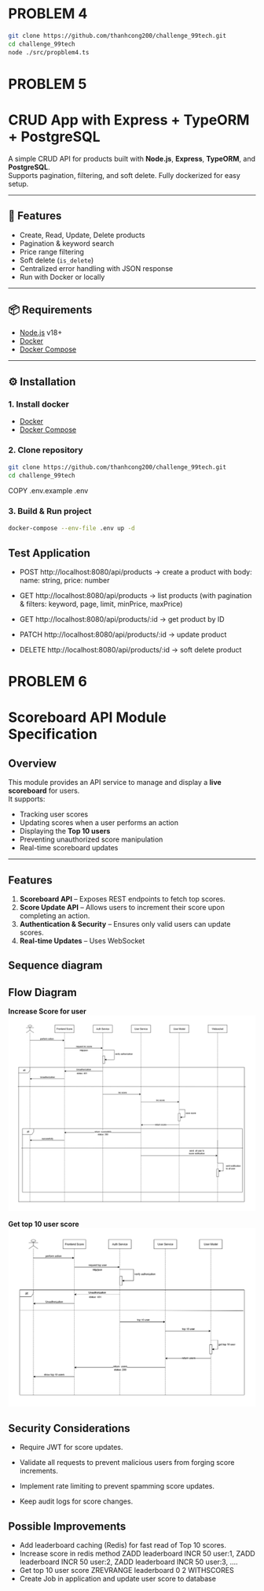 # PROBLEM 4
``` bash
git clone https://github.com/thanhcong200/challenge_99tech.git
cd challenge_99tech 
node ./src/propblem4.ts
```

# PROBLEM 5
# CRUD App with Express + TypeORM + PostgreSQL

A simple CRUD API for products built with **Node.js**, **Express**, **TypeORM**, and **PostgreSQL**.  
Supports pagination, filtering, and soft delete. Fully dockerized for easy setup.

---

## 🚀 Features
- Create, Read, Update, Delete products
- Pagination & keyword search
- Price range filtering
- Soft delete (`is_delete`)
- Centralized error handling with JSON response
- Run with Docker or locally

---

## 📦 Requirements
- [Node.js](https://nodejs.org/) v18+
- [Docker](https://www.docker.com/)
- [Docker Compose](https://docs.docker.com/compose/)

---

## ⚙️ Installation

### 1. Install docker
- [Docker](https://www.docker.com/)
- [Docker Compose](https://docs.docker.com/compose/)

### 2. Clone repository
```bash
git clone https://github.com/thanhcong200/challenge_99tech.git
cd challenge_99tech 
```
COPY .env.example .env

### 3. Build & Run project
``` bash
docker-compose --env-file .env up -d
```

## Test Application

- POST http://localhost:8080/api/products → create a product with body: name: string, price: number

- GET http://localhost:8080/api/products → list products (with pagination & filters: keyword, page, limit, minPrice, maxPrice)

- GET http://localhost:8080/api/products/:id → get product by ID

- PATCH http://localhost:8080/api/products/:id → update product

- DELETE http://localhost:8080/api/products/:id → soft delete product



# PROBLEM 6

# Scoreboard API Module Specification

## Overview
This module provides an API service to manage and display a **live scoreboard** for users.  
It supports:
- Tracking user scores
- Updating scores when a user performs an action
- Displaying the **Top 10 users**
- Preventing unauthorized score manipulation
- Real-time scoreboard updates

---

## Features
1. **Scoreboard API** – Exposes REST endpoints to fetch top scores.
2. **Score Update API** – Allows users to increment their score upon completing an action.
3. **Authentication & Security** – Ensures only valid users can update scores.
4. **Real-time Updates** – Uses WebSocket

## Sequence diagram

## Flow Diagram
**Increase Score for user**
![Increase Score for user](./docs/inc_score.png)

**Get top 10 user score**
![Get top 10 user score](./docs/top_score.png)


## Security Considerations

- Require JWT for score updates.

- Validate all requests to prevent malicious users from forging score increments.

- Implement rate limiting to prevent spamming score updates.

- Keep audit logs for score changes.


## Possible Improvements

- Add leaderboard caching (Redis) for fast read of Top 10 scores.
- Increase score in redis method ZADD leaderboard INCR 50 user:1, ZADD leaderboard INCR 50 user:2, ZADD leaderboard INCR 50 user:3, ....
- Get top 10 user score ZREVRANGE leaderboard 0 2 WITHSCORES
- Create Job in application and update user score to database
